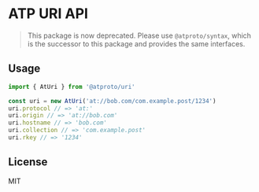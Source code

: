 # ATP URI API

> This package is now deprecated. Please use `@atproto/syntax`, which is the
> successor to this package and provides the same interfaces.

## Usage

```typescript
import { AtUri } from '@atproto/uri'

const uri = new AtUri('at://bob.com/com.example.post/1234')
uri.protocol // => 'at:'
uri.origin // => 'at://bob.com'
uri.hostname // => 'bob.com'
uri.collection // => 'com.example.post'
uri.rkey // => '1234'
```

## License

MIT
